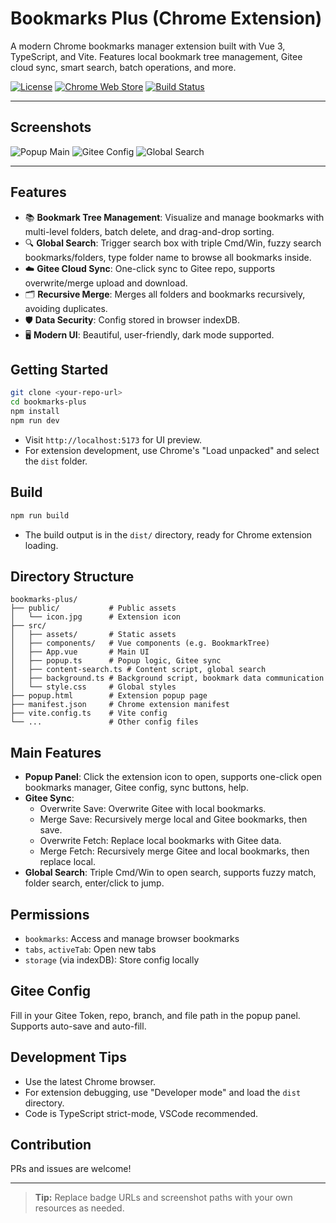 # Bookmarks Plus (Chrome Extension)

A modern Chrome bookmarks manager extension built with Vue 3, TypeScript, and Vite. Features local bookmark tree management, Gitee cloud sync, smart search, batch operations, and more.

[![License](https://img.shields.io/github/license/yongtaozheng/bookmarks-manage)](LICENSE)
[![Chrome Web Store](https://img.shields.io/chrome-web-store/v/your-extension-id?label=Chrome%20Web%20Store)](https://chrome.google.com/webstore/detail/your-extension-id)
[![Build Status](https://img.shields.io/github/actions/workflow/status/yongtaozheng/bookmarks-manage/ci.yml?branch=main)](https://github.com/yongtaozheng/bookmarks-manage/actions)

---

## Screenshots

![Popup Main](./screenshots/popup-main.png)
![Gitee Config](./screenshots/popup-gitee.png)
![Global Search](./screenshots/search-demo.png)

---

## Features

- 📚 **Bookmark Tree Management**: Visualize and manage bookmarks with multi-level folders, batch delete, and drag-and-drop sorting.
- 🔍 **Global Search**: Trigger search box with triple Cmd/Win, fuzzy search bookmarks/folders, type folder name to browse all bookmarks inside.
- ☁️ **Gitee Cloud Sync**: One-click sync to Gitee repo, supports overwrite/merge upload and download.
- 🗂️ **Recursive Merge**: Merges all folders and bookmarks recursively, avoiding duplicates.
- 🛡️ **Data Security**: Config stored in browser indexDB.
- 🖥️ **Modern UI**: Beautiful, user-friendly, dark mode supported.

## Getting Started

```bash
git clone <your-repo-url>
cd bookmarks-plus
npm install
npm run dev
```

- Visit `http://localhost:5173` for UI preview.
- For extension development, use Chrome's "Load unpacked" and select the `dist` folder.

## Build

```bash
npm run build
```

- The build output is in the `dist/` directory, ready for Chrome extension loading.

## Directory Structure

```
bookmarks-plus/
├── public/           # Public assets
│   └── icon.jpg      # Extension icon
├── src/
│   ├── assets/       # Static assets
│   ├── components/   # Vue components (e.g. BookmarkTree)
│   ├── App.vue       # Main UI
│   ├── popup.ts      # Popup logic, Gitee sync
│   ├── content-search.ts # Content script, global search
│   ├── background.ts # Background script, bookmark data communication
│   └── style.css     # Global styles
├── popup.html        # Extension popup page
├── manifest.json     # Chrome extension manifest
├── vite.config.ts    # Vite config
└── ...               # Other config files
```

## Main Features

- **Popup Panel**: Click the extension icon to open, supports one-click open bookmarks manager, Gitee config, sync buttons, help.
- **Gitee Sync**:
  - Overwrite Save: Overwrite Gitee with local bookmarks.
  - Merge Save: Recursively merge local and Gitee bookmarks, then save.
  - Overwrite Fetch: Replace local bookmarks with Gitee data.
  - Merge Fetch: Recursively merge Gitee and local bookmarks, then replace local.
- **Global Search**: Triple Cmd/Win to open search, supports fuzzy match, folder search, enter/click to jump.

## Permissions

- `bookmarks`: Access and manage browser bookmarks
- `tabs`, `activeTab`: Open new tabs
- `storage` (via indexDB): Store config locally

## Gitee Config

Fill in your Gitee Token, repo, branch, and file path in the popup panel. Supports auto-save and auto-fill.

## Development Tips

- Use the latest Chrome browser.
- For extension debugging, use "Developer mode" and load the `dist` directory.
- Code is TypeScript strict-mode, VSCode recommended.

## Contribution

PRs and issues are welcome!

---

> **Tip:** Replace badge URLs and screenshot paths with your own resources as needed.
